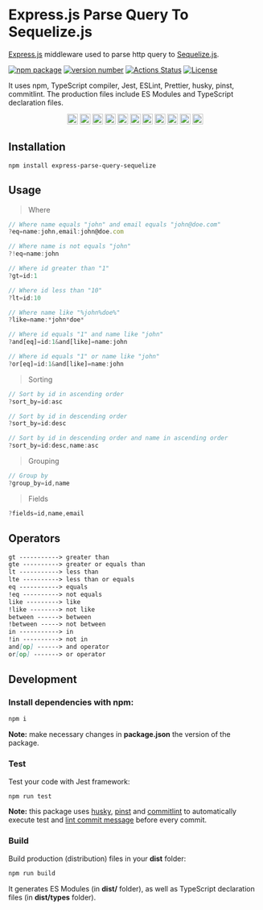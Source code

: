 # Express.js Parse Query To Sequelize.js

[Express.js](https://expressjs.com) middleware used to parse http query to [Sequelize.js](https://sequelize.org).

[![npm package](https://img.shields.io/badge/npm%20i-example--typescript--package-brightgreen)](https://www.npmjs.com/package/express-parse-query-sequelize) [![version number](https://img.shields.io/npm/v/express-parse-query-sequelize?color=green&label=version)](https://github.com/wesleysmitthe/express-parse-query-sequelize/releases) [![Actions Status](https://github.com/wesleysmitthe/express-parse-query-sequelize/workflows/Test/badge.svg)](https://github.com/wesleysmitthe/express-parse-query-sequelize/actions) [![License](https://img.shields.io/github/license/wesleysmitthe/express-parse-query-sequelize)](https://github.com/wesleysmitthe/express-parse-query-sequelize/blob/main/LICENSE)

It uses npm, TypeScript compiler, Jest, ESLint, Prettier, husky, pinst, commitlint. The production files include ES Modules and TypeScript declaration files.

<p align="center">
  <a href="https://github.com/" title="Github"><img src="https://github.com/get-icon/geticon/raw/master/icons/github-icon.svg" alt="Github" width="21px" height="21px"></a>
  <a href="https://code.visualstudio.com/" title="Visual Studio Code"><img src="https://github.com/get-icon/geticon/raw/master/icons/visual-studio-code.svg" alt="Visual Studio Code" width="21px" height="21px"></a>
  <a href="https://www.microsoft.com/windows" title="Windows"><img src="https://github.com/get-icon/geticon/raw/master/icons/microsoft-windows.svg" alt="Windows" width="21px" height="21px"></a>
  <a href="https://www.apple.com/macos/" title="Mac OS"><img src="https://github.com/get-icon/geticon/raw/master/icons/macOS.svg" alt="Mac OS" width="21px" height="21px"></a>
  <a href="https://www.linuxfoundation.org/" title="Linux"><img src="https://github.com/get-icon/geticon/raw/master/icons/linux-tux.svg" alt="Linux" width="21px" height="21px"></a>
  <a href="https://www.npmjs.com/" title="npm"><img src="https://github.com/get-icon/geticon/raw/master/icons/npm.svg" alt="npm" width="21px" height="21px"></a>
  <a href="https://www.typescriptlang.org/" title="Typescript"><img src="https://github.com/get-icon/geticon/raw/master/icons/typescript-icon.svg" alt="Typescript" width="21px" height="21px"></a>
  <a href="https://expressjs.com" title="express"><img src="https://github.com/get-icon/geticon/raw/master/icons/express.svg" alt="express" width="21px" height="21px"></a>
  <a href="https://jestjs.io/" title="Jest"><img src="https://github.com/get-icon/geticon/raw/master/icons/jest.svg" alt="Jest" width="21px" height="21px"></a>
  <a href="https://eslint.org/" title="ESLint"><img src="https://github.com/get-icon/geticon/raw/master/icons/eslint.svg" alt="ESLint" width="21px" height="21px"></a>
  <a href="https://prettier.io/" title="Prettier"><img src="https://github.com/get-icon/geticon/raw/master/icons/prettier.svg" alt="Prettier" width="21px" height="21px"></a>
</p>

## Installation

    npm install express-parse-query-sequelize

## Usage

> Where

```js
// Where name equals "john" and email equals "john@doe.com"
?eq=name:john,email:john@doe.com

// Where name is not equals "john"
?!eq=name:john

// Where id greater than "1"
?gt=id:1

// Where id less than "10"
?lt=id:10

// Where name like "%john%doe%"
?like=name:*john*doe*

// Where id equals "1" and name like "john"
?and[eq]=id:1&and[like]=name:john

// Where id equals "1" or name like "john"
?or[eq]=id:1&and[like]=name:john

```

> Sorting

```js
// Sort by id in ascending order
?sort_by=id:asc

// Sort by id in descending order
?sort_by=id:desc

// Sort by id in descending order and name in ascending order
?sort_by=id:desc,name:asc
```

> Grouping

```js
// Group by
?group_by=id,name
```

> Fields

```js
?fields=id,name,email
```

<!-- > include

```js
?include=
``` -->

## Operators

```md
gt -----------> greater than
gte ----------> greater or equals than
lt -----------> less than
lte ----------> less than or equals
eq -----------> equals
!eq ----------> not equals
like ---------> like
!like --------> not like
between ------> between
!between -----> not between
in -----------> in
!in ----------> not in
and[op] ------> and operator
or[op] -------> or operator
```

## Development

### Install dependencies with npm:

```bash
npm i
```

**Note:** make necessary changes in **package.json** the version of the package.

### Test

Test your code with Jest framework:

```bash
npm run test
```

**Note:** this package uses [husky](https://typicode.github.io/husky/), [pinst](https://github.com/typicode/pinst) and [commitlint](https://commitlint.js.org/) to automatically execute test and [lint commit message](https://www.conventionalcommits.org/) before every commit.

### Build

Build production (distribution) files in your **dist** folder:

```bash
npm run build
```

It generates ES Modules (in **dist/** folder), as well as TypeScript declaration files (in **dist/types** folder).
